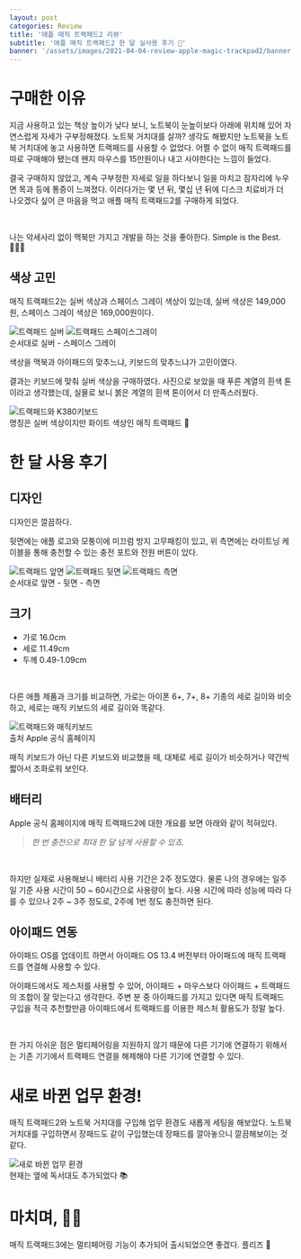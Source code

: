 ```yaml
---
layout: post
categories: Review
title: '애플 매직 트랙패드2 리뷰'
subtitle: '애플 매직 트랙패드2 한 달 실사용 후기 🐥'
banner: '/assets/images/2021-04-04-review-apple-magic-trackpad2/banner.jpeg'
---
```


# 구매한 이유

지금 사용하고 있는 책상 높이가 낮다 보니, 노트북이 눈높이보다 아래에 위치해 있어 자연스럽게 자세가 구부정해졌다.
노트북 거치대를 살까? 생각도 해봤지만 노트북을 노트북 거치대에 놓고 사용하면 트랙패드를 사용할 수 없었다.
어쩔 수 없이 매직 트랙패드를 따로 구매해야 됐는데 왠지 마우스를 15만원이나 내고 사야한다는 느낌이 들었다.

결국 구매하지 않았고, 계속 구부정한 자세로 일을 하다보니 일을 마치고 잠자리에 누우면 목과 등에 통증이 느껴졌다.
이러다가는 몇 년 뒤, 몇십 년 뒤에 디스크 치료비가 더 나오겠다 싶어 큰 마음을 먹고 애플 매직 트랙패드2를 구매하게 되었다.

<br>

나는 악세사리 없이 맥북만 가지고 개발을 하는 것을 좋아한다. Simple is the Best. 👩🏻‍💻

## 색상 고민

매직 트랙패드2는 실버 색상과 스페이스 그레이 색상이 있는데, 실버 색상은 149,000원, 스페이스 그레이 색상은 169,000원이다. 

<div class="d-flex flex-column flex-md-row justify-content-md-between ">
    <img src="/assets/images/2021-04-04-review-apple-magic-trackpad2/01.%20트랙패드%20실버.jpeg" alt="트랙패드 실버" class="col-md-6 mb-0"/>
    <img src="/assets/images/2021-04-04-review-apple-magic-trackpad2/01.%20트랙패드%20스페이스그레이.jpeg" alt="트랙패드 스페이스그레이" class="col-md-6 mb-0"/>
</div>

<figcaption class="mt-0">순서대로 실버 - 스페이스 그레이</figcaption>

색상을 맥북과 아이패드의 맞추느냐, 키보드의 맞추느냐가 고민이였다.

결과는 키보드에 맞춰 실버 색상을 구매하였다. 
사진으로 보았을 때 푸른 계열의 흰색 톤이라고 생각했는데, 실물로 보니 붉은 계열의 흰색 톤이어서 더 만족스러웠다.

<img src="/assets/images/2021-04-04-review-apple-magic-trackpad2/02.%20트랙패드와%20K380키보드.jpg" alt="트랙패드와 K380키보드" class="col-md-6"/>

<figcaption class="mt-3">명칭은 실버 색상이지만 화이트 색상인 매직 트랙패드 👀</figcaption>

# 한 달 사용 후기

## 디자인

디자인은 깔끔하다. 

뒷면에는 애플 로고와 모퉁이에 미끄럼 방지 고무패킹이 있고, 위 측면에는 라이트닝 케이블을 통해 충천할 수 있는 충전 포트와 전원 버튼이 있다.

<div class="d-flex flex-column flex-md-row justify-content-md-between">
    <img src="/assets/images/2021-04-04-review-apple-magic-trackpad2/03.%20트랙패드%20앞면.jpg" alt="트랙패드 앞면" class="col-md-4 mb-md-0"/>
    <img src="/assets/images/2021-04-04-review-apple-magic-trackpad2/03.%20트랙패드%20뒷면.jpg" alt="트랙패드 뒷면" class="col-md-4 mb-md-0"/>
    <img src="/assets/images/2021-04-04-review-apple-magic-trackpad2/03.%20트랙패드%20측면.jpg" alt="트랙패드 측면" class="col-md-4 mb-md-0"/>
</div>

<figcaption class="mt-3">순서대로 앞면 - 뒷면 - 측면</figcaption>

## 크기

- 가로 16.0cm
- 세로 11.49cm
- 두께 0.49-1.09cm

<br>

다른 애플 제품과 크기를 비교하면, 가로는 아이폰 6+, 7+, 8+ 기종의 세로 길이와 비슷하고, 세로는 매직 키보드의 세로 길이와 똑같다.

<img src="/assets/images/2021-04-04-review-apple-magic-trackpad2/04.%20트랙패드와%20매직키보드.jpeg" alt="트랙패드와 매직키보드" class="col-12"/>

<figcaption class="mt-3">출처 Apple 공식 홈페이지</figcaption>

매직 키보드가 아닌 다른 키보드와 비교했을 때, 대체로 세로 길이가 비슷하거나 약간씩 짧아서 조화로워 보인다.

## 배터리

Apple 공식 홈페이지에 매직 트랙패드2에 대한 개요를 보면 아래와 같이 적혀있다. 

> *한 번 충전으로 최대 한 달 넘게 사용할 수 있죠.*

<br>

하지만 실제로 사용해보니 배터리 사용 기간은 2주 정도였다. 물론 나의 경우에는 일주일 기준 사용 시간이 50 ~ 60시간으로 사용량이 높다.
사용 시간에 따라 성능에 따라 다를 수 있으나 2주 ~ 3주 정도로, 2주에 1번 정도 충전하면 된다.

## 아이패드 연동

아이패드 OS를 업데이트 하면서 아이패드 OS 13.4 버전부터 아이패드에 매직 트랙패드를 연결해 사용할 수 있다.

아이패드에서도 제스처를 사용할 수 있어, 아이패드 + 마우스보다 아이패드 + 트랙패드의 조합이 잘 맞는다고 생각한다.
주변 분 중 아이패드를 가지고 있다면 매직 트랙패드 구입을 적극 추천할만큼 아이패드에서 트랙패드를 이용한 제스처 활용도가 정말 높다.

<br>

한 가지 아쉬운 점은 멀티페어링을 지원하지 않기 때문에 다른 기기에 연결하기 위해서는 기존 기기에서 트랙패드 연결을 해제해야 다른 기기에 연결할 수 있다.

# 새로 바뀐 업무 환경!

매직 트랙패드2와 노트북 거치대를 구입해 업무 환경도 새롭게 세팅을 해보았다. 
노트북 거치대를 구입하면서 장패드도 같이 구입했는데 장패드를 깔아놓으니 깔끔해보이는 것 같다.

<img src="/assets/images/2021-04-04-review-apple-magic-trackpad2/05.%20새로%20바뀐%20업무%20환경.jpg" alt="새로 바뀐 업무 환경" class="col-12"/>

<figcaption class="mt-3">현재는 옆에 독서대도 추가되었다 📚</figcaption>

# 마치며, 🙇🏻

매직 트랙패드3에는 멀티페어링 기능이 추가되어 출시되었으면 좋겠다. 플리즈 🙏